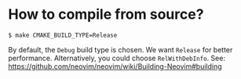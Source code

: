 # How to compile from source?

    $ make CMAKE_BUILD_TYPE=Release

By default, the `Debug` build type is chosen.
We want `Release` for better performance.
Alternatively, you could choose `RelWithDebInfo`.
See: <https://github.com/neovim/neovim/wiki/Building-Neovim#building>
